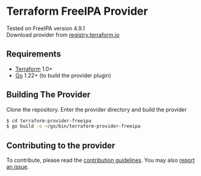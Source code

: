 Terraform FreeIPA Provider
============================
Tested on FreeIPA version 4.9.1  
Download provider from [registry.terraform.io](https://registry.terraform.io/providers/rework-space-com/freeipa/latest)

Requirements
------------

- [Terraform](https://www.terraform.io/downloads.html) 1.0+
- [Go](https://golang.org/doc/install) 1.22+ (to build the provider plugin)

Building The Provider
---------------------

Clone the repository. Enter the provider directory and build the provider

```sh
$ cd terraform-provider-freeipa
$ go build -o ~/go/bin/terraform-provider-freeipa
```
## Contributing to the provider

To contribute, please read the [contribution guidelines](_about/CONTRIBUTING.md). You may also [report an issue](https://github.com/rework-space-com/terraform-provider-freeipa/issues/new/choose).